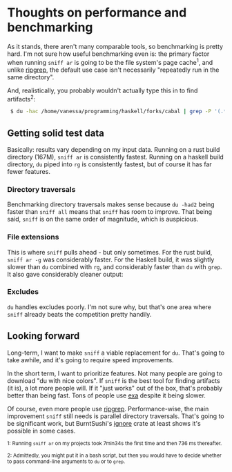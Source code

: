 # Thoughts on performance and benchmarking

As it stands, there aren't many comparable tools, so benchmarking is pretty
hard. I'm not sure how useful benchmarking even is: the primary
factor when running `sniff ar` is going to be the file system's page
cache<sup>1</sup>, and unlike [ripgrep](http://blog.burntsushi.net/ripgrep/), the default use case
isn't necessarily "repeatedly run in the same directory".

And, realistically, you probably wouldn't actually type this in to find
artifacts<sup>2</sup>:

```bash
 $ du -hac /home/vanessa/programming/haskell/forks/cabal | grep -P '(.*?\.(a|la|lo|o|ll|keter|bc|dyn_o|out|d|rlib|crate|min\.js|hi|dyn_hi|jsexe|webapp|js\.externs|toc|aux|fdb_latexmk|fls|egg-info|whl|js_a|js_hi|js_o|so.*|dump-.*|vba|crx|orig|elmo|elmi|pyc|mod|p_hi|p_o|prof|tix)$|total)'
```

## Getting solid test data

Basically: results vary depending on my input data. Running on a
rust build directory (167M), `sniff ar` is consistently fastest. Running on a haskell build
directory, `du` piped into `rg` is consistently fastest, but of course it has far fewer features.

### Directory traversals

Benchmarking directory traversals makes sense because `du -had2` being faster
than `sniff all` means that `sniff` has room to improve. That being said, `sniff`
is on the same order of magnitude, which is auspicious.

### File extensions

This is where `sniff` pulls ahead - but only sometimes. For the rust build,
`sniff ar -g` was considerably faster. For the Haskell build, it was slightly slower
than `du` combined with `rg`, and considerably faster than `du` with `grep`. It
also gave considerably cleaner output:

### Excludes

`du` handles excludes poorly. I'm not sure why, but that's one area
where `sniff` already beats the competition pretty handily.

## Looking forward

Long-term, I want to make `sniff` a viable replacement for `du`. That's going to
take awhile, and it's going to require speed improvements.

In the short term, I want to prioritize features. Not many people are going to
download "du with nice colors". If `sniff` is the best tool for finding
artifacts (it is), a lot more people will. If it "just works" out of the box,
that's probably better than being fast. Tons of people use [exa](https://github.com/ogham/exa)
despite it being slower. 

Of course, even more people use [ripgrep](https://github.com/BurntSushi/ripgrep). Performance-wise, the main 
improvement `sniff` still needs is parallel directory traversals. That's going
to be significant work, but BurntSushi's [ignore](https://docs.rs/ignore/0.2.0/ignore/) crate
at least shows it's possible in some cases.

<sup>1: Running `sniff ar` on my projects took 7min34s the first time and then 736 ms thereafter.</sup>

<sup>2: Admittedly, you might put it in a bash script, but then you would have to decide whether to pass command-line arguments to `du` or to `grep`.</sup>
